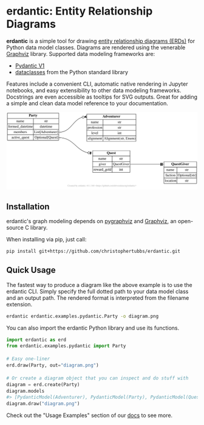 # erdantic: Entity Relationship Diagrams

**erdantic** is a simple tool for drawing [entity relationship diagrams (ERDs)](https://en.wikipedia.org/wiki/Data_modeling#Entity%E2%80%93relationship_diagrams) for Python data model classes. Diagrams are rendered using the venerable [Graphviz](https://graphviz.org/) library. Supported data modeling frameworks are:

- [Pydantic V1](https://docs.pydantic.dev/1.10/)
- [dataclasses](https://docs.python.org/3/library/dataclasses.html) from the Python standard library

Features include a convenient CLI, automatic native rendering in Jupyter notebooks, and easy extensibility to other data modeling frameworks. Docstrings are even accessible as tooltips for SVG outputs. Great for adding a simple and clean data model reference to your documentation.

<object type="image/svg+xml" data="https://raw.githubusercontent.com/drivendataorg/erdantic/main/docs/docs/examples/pydantic.svg" width="100%" typemustmatch><img alt="Example diagram created by erdantic" src="https://raw.githubusercontent.com/drivendataorg/erdantic/main/docs/docs/examples/pydantic.svg"></object>

## Installation

erdantic's graph modeling depends on [pygraphviz](https://pygraphviz.github.io/documentation/stable/index.html) and [Graphviz](https://graphviz.org/), an open-source C library.

When installing via pip, just call:

```bash
pip install git+https://github.com/christophertubbs/erdantic.git
```

## Quick Usage

The fastest way to produce a diagram like the above example is to use the erdantic CLI. Simply specify the full dotted path to your data model class and an output path. The rendered format is interpreted from the filename extension.

```bash
erdantic erdantic.examples.pydantic.Party -o diagram.png
```

You can also import the erdantic Python library and use its functions.

```python
import erdantic as erd
from erdantic.examples.pydantic import Party

# Easy one-liner
erd.draw(Party, out="diagram.png")

# Or create a diagram object that you can inspect and do stuff with
diagram = erd.create(Party)
diagram.models
#> [PydanticModel(Adventurer), PydanticModel(Party), PydanticModel(Quest), PydanticModel(QuestGiver)]
diagram.draw("diagram.png")
```

Check out the "Usage Examples" section of our [docs](https://erdantic.drivendata.org/) to see more.

